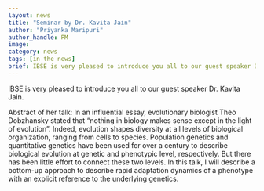 ```yaml
---
layout: news
title: "Seminar by Dr. Kavita Jain"
author: "Priyanka Maripuri"
author_handle: PM
image: 
category: news
tags: [in the news]
brief: IBSE is very pleased to introduce you all to our guest speaker Dr. Kavita Jain from JNCASR, Bangalore. The title of her presentation will be "How fast does a biological population adapt?"
---
```


IBSE is very pleased to introduce you all to our guest speaker Dr. Kavita Jain. 

Abstract of her talk: In an influential essay, evolutionary biologist Theo Dobzhansky stated that “nothing in biology makes sense except in the light of evolution”. Indeed, evolution shapes diversity at all levels of biological organization, ranging from cells to species. Population genetics and quantitative genetics have been used for over a century to describe biological evolution at genetic and phenotypic level, respectively. But there has been little effort to connect these two levels. In this talk, I will describe a bottom-up approach to describe rapid adaptation dynamics of a phenotype with an explicit reference to the underlying genetics.
